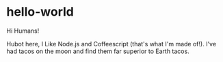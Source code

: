 # hello-world
Hi Humans!

Hubot here, I Like Node.js and Coffeescript (that's what I'm made of!).
I've had tacos on the moon and find them far superior to Earth tacos.
